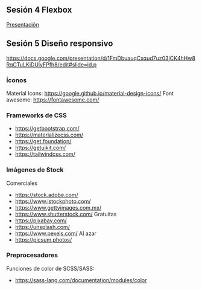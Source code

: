 ## Sesión 4 Flexbox
[Presentación](https://docs.google.com/presentation/d/1SAodglI4x9dCd8Gkry90FeNKsv_QYZhIqxVSuklhDso/edit#slide=id.g46fa86d90b_0_51)

## Sesión 5 Diseño responsivo
https://docs.google.com/presentation/d/1FmDbuauqCxqud7uz03jCK4hHw8RqCTuLKiDUlyFPfh8/edit#slide=id.p

### Íconos
Material Icons:
https://google.github.io/material-design-icons/
Font awesome:
https://fontawesome.com/


### Frameworks de CSS
* https://getbootstrap.com/
* https://materializecss.com/
* https://get.foundation/
* https://getuikit.com/
* https://tailwindcss.com/

### Imágenes de Stock
Comerciales
* https://stock.adobe.com/
* https://www.istockphoto.com/
* https://www.gettyimages.com.mx/
* https://www.shutterstock.com/
Gratuitas
* https://pixabay.com/
* https://unsplash.com/
* https://www.pexels.com/
Al azar
* https://picsum.photos/


### Preprocesadores
Funciones de color de SCSS/SASS:
* https://sass-lang.com/documentation/modules/color